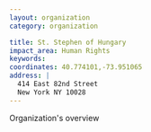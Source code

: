 ```yaml
---
layout: organization
category: organization

title: St. Stephen of Hungary
impact_area: Human Rights
keywords: 
coordinates: 40.774101,-73.951065
address: |
  414 East 82nd Street
  New York NY 10028
---
```

Organization's overview
